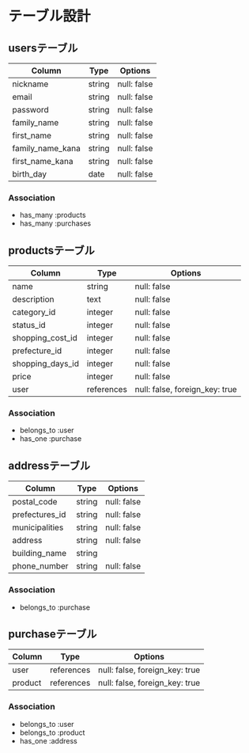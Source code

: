 # テーブル設計

## usersテーブル

| Column           | Type   | Options     |
| ---------------- | ------ | ----------- |
| nickname         | string | null: false |
| email            | string | null: false |
| password         | string | null: false |
| family_name      | string | null: false |
| first_name       | string | null: false |
| family_name_kana | string | null: false |
| first_name_kana  | string | null: false |
| birth_day        | date   | null: false |

### Association
- has_many :products
- has_many :purchases


## productsテーブル

| Column           | Type          | Options     |
| ---------------- | ------------- | ----------- |
| name             | string        | null: false |
| description      | text          | null: false |
| category_id      | integer       | null: false |
| status_id        | integer       | null: false |
| shopping_cost_id | integer       | null: false |
| prefecture_id    | integer       | null: false |
| shopping_days_id | integer       | null: false |
| price            | integer       | null: false |
| user             | references    | null: false, foreign_key: true|

### Association
- belongs_to :user
- has_one :purchase


## addressテーブル

| Column          | Type       | Options     |
| --------------- | ---------- | ----------- |
| postal_code     | string     | null: false |
| prefectures_id  | string     | null: false |
| municipalities  | string     | null: false |
| address         | string     | null: false |
| building_name   | string     |             |
| phone_number    | string     | null: false |

### Association
- belongs_to :purchase


## purchaseテーブル

| Column   | Type       | Options                       |
| -------- | ---------- | ----------------------------- |
| user     | references | null: false, foreign_key: true|
| product  | references | null: false, foreign_key: true|

### Association
- belongs_to :user
- belongs_to :product
- has_one :address
